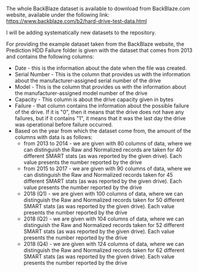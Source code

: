 

The whole BackBlaze dataset is available to download from BackBlaze.com website, available under the following link: https://www.backblaze.com/b2/hard-drive-test-data.html

I will be adding systematically new datasets to the repository.

For providing the example dataset taken from the BackBlaze website, the Prediction HDD Failure folder is given with the dataset that comes from 2013 and contains the following columns:

* Date - this is the information about the date when the file was created.
* Serial Number - This is the column that provides us with the information about the manufacturer-assigned serial number of the drive
* Model - This is the column that provides us with the information about the manufacturer-assigned model number of the drive
* Capacity - This column is about the drive capacity given in bytes
* Failure - that column contains the information about the possible failure of the drive. If it is "0", then it means that the drive does not have any failures, but if it contains "1", it means that it was the last day the drive was operational before failure occurred.
* Based on the year from which the dataset come from, the amount of the columns with data is as follows:
    - from 2013 to 2014 -  we are given with 80 columns of data, where we can distinguish the Raw and Normalized records are taken for 40 different SMART stats (as was reported by the given drive). Each value presents the number reported by the drive 
    - from 2015 to 2017 - we are given with 90 columns of data, where we can distinguish the Raw and Normalized records taken for 45 different SMART stats (as was reported by the given drive). Each value presents the number reported by the drive 
    - 2018 (Q1) -  we are given with 100 columns of data, where we can distinguish the Raw and Normalized records taken for 50 different SMART stats (as was reported by the given drive). Each value presents the number reported by the drive 
    - 2018 (Q2) -  we are given with 104 columns of data, where we can distinguish the Raw and Normalized records taken for 52 different SMART stats (as was reported by the given drive). Each value presents the number reported by the drive 
    - 2018 (Q4) -  we are given with 124 columns of data, where we can distinguish the Raw and Normalized records taken for 62 different SMART stats (as was reported by the given drive). Each value presents the number reported by the drive 